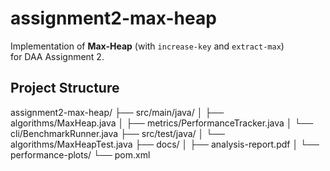 # assignment2-max-heap

Implementation of **Max-Heap** (with `increase-key` and `extract-max`)  
for DAA Assignment 2.

## Project Structure
assignment2-max-heap/
├── src/main/java/
│ ├── algorithms/MaxHeap.java
│ ├── metrics/PerformanceTracker.java
│ └── cli/BenchmarkRunner.java
├── src/test/java/
│ └── algorithms/MaxHeapTest.java
├── docs/
│ ├── analysis-report.pdf
│ └── performance-plots/
└── pom.xml
